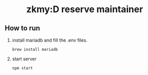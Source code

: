 <h1 align="center">zkmy:D reserve maintainer</h1>


## How to run

1. install mariadb and fill the .env files.
   ```
   brew install mariadb
   ```
2. start server
   ```
   npm start
   ```


